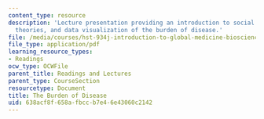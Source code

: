 ```yaml
---
content_type: resource
description: 'Lecture presentation providing an introduction to social medicine: concepts,
  theories, and data visualization of the burden of disease.'
file: /media/courses/hst-934j-introduction-to-global-medicine-bioscience-technologies-disparities-strategies-spring-2010/638acf8f658afbccb7e46e43060c2142_MITHST_934JS10_02_4_Burden.pdf
file_type: application/pdf
learning_resource_types:
- Readings
ocw_type: OCWFile
parent_title: Readings and Lectures
parent_type: CourseSection
resourcetype: Document
title: The Burden of Disease
uid: 638acf8f-658a-fbcc-b7e4-6e43060c2142
---
```

